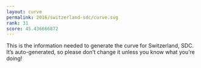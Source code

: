 ```yaml
---
layout: curve
permalink: 2016/switzerland-sdc/curve.svg
rank: 31
score: 45.436666872
---
```


This is the information needed to generate the curve for Switzerland, SDC. It’s
auto-generated, so please don’t change it unless you know what you’re
doing!

